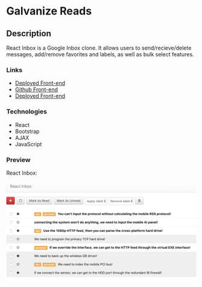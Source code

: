 # Galvanize Reads
## Description
React Inbox is a Google Inbox clone. It allows users to send/recieve/delete messages, add/remove favorites and labels, as well as bulk select features.

### Links
  * [Deployed Front-end](https://fogle-react-inbox.herokuapp.com/)
  * [Github Front-end](https://github.com/grantfogle/react-inbox)
  * [Deployed Front-end](https://fogle-collective-api.herokuapp.com/api/messages)

### Technologies
  * React
  * Bootstrap
  * AJAX
  * JavaScript

### Preview

React Inbox: 

![alt text](./ReactInboxSS.png "React Inbox")
